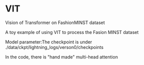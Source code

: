 # VIT
Vision of Transformer on FashionMINST dataset

A toy example of using VIT to process the Fasion MINST dataset

Model parameter:The checkpoint is under ./data/ckpt/lightning_logs/verson0/checkpoints

In the code, there is "hand made" multi-head attention
